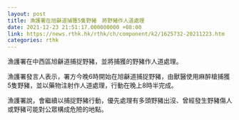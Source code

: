 ```yaml
---
layout: post
title: 漁護署在旭龢道捕獲5隻野豬　將野豬作人道處理
date: 2021-12-23 21:51:17.000000000 +08:00
link: https://news.rthk.hk/rthk/ch/component/k2/1625732-20211223.htm
categories: rthk
---
```


漁護署在中西區旭龢道捕捉野豬，並將捕獲的野豬作人道處理。

漁護署發言人表示，署方今晚6時開始在旭龢道捕捉野豬，由獸醫使用麻醉槍捕獲5隻野豬，並以藥物注射作人道處理，行動在晚上8時半完成。

漁護署說，會繼續以捕捉野豬行動，優先處理有多頭野豬出沒、曾經發生野豬傷人或野豬可能對公眾構成危險的地點。

